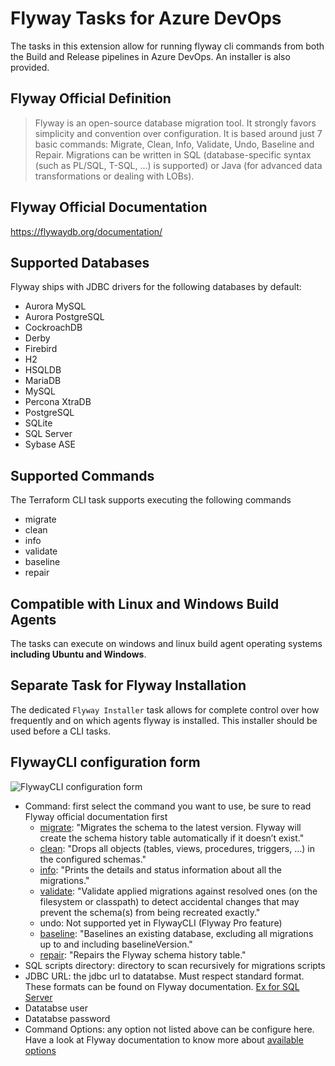 # Flyway Tasks for Azure DevOps

The tasks in this extension allow for running flyway cli commands from both the Build and Release pipelines in Azure DevOps.
An installer is also provided. 

## Flyway Official Definition
> Flyway is an open-source database migration tool. It strongly favors simplicity and convention over configuration.
> It is based around just 7 basic commands: Migrate, Clean, Info, Validate, Undo, Baseline and Repair.
> Migrations can be written in SQL (database-specific syntax (such as PL/SQL, T-SQL, ...) is supported) or Java (for advanced data transformations or dealing with LOBs).

## Flyway Official Documentation

https://flywaydb.org/documentation/

## Supported Databases

Flyway ships with JDBC drivers for the following databases by default:

- Aurora MySQL
- Aurora PostgreSQL
- CockroachDB
- Derby
- Firebird
- H2
- HSQLDB
- MariaDB
- MySQL
- Percona XtraDB
- PostgreSQL
- SQLite
- SQL Server
- Sybase ASE

## Supported Commands

The Terraform CLI task supports executing the following commands

- migrate
- clean
- info
- validate
- baseline
- repair

## Compatible with Linux and Windows Build Agents

The tasks can execute on windows and linux build agent operating systems **including Ubuntu and Windows**.

## Separate Task for Flyway Installation

The dedicated `Flyway Installer` task allows for complete control over how frequently and on which agents flyway is installed.
This installer should be used before a CLI tasks.

## FlywayCLI configuration form

![FlywayCLI configuration form](https://raw.githubusercontent.com/mfilotto/azure-pipelines-tasks-flyway/master/screenshots/flyway-cli-taks-form.png)

- Command: first select the command you want to use, be sure to read Flyway official documentation first
  - [migrate](https://flywaydb.org/documentation/commandline/migrate): "Migrates the schema to the latest version. Flyway will create the schema history table automatically if it doesn’t exist."
  - [clean](https://flywaydb.org/documentation/commandline/clean): "Drops all objects (tables, views, procedures, triggers, …) in the configured schemas."
  - [info](https://flywaydb.org/documentation/commandline/info): "Prints the details and status information about all the migrations."
  - [validate](https://flywaydb.org/documentation/commandline/validate): "Validate applied migrations against resolved ones (on the filesystem or classpath) to detect accidental changes that may prevent the schema(s) from being recreated exactly."
  - undo: Not supported yet in FlywayCLI (Flyway Pro feature)
  - [baseline](https://flywaydb.org/documentation/commandline/baseline): "Baselines an existing database, excluding all migrations up to and including baselineVersion."
  - [repair](https://flywaydb.org/documentation/commandline/repair): "Repairs the Flyway schema history table."
- SQL scripts directory: directory to scan recursively for migrations scripts
- JDBC URL: the jdbc url to datatabse. Must respect standard format. These formats can be found on Flyway documentation. [Ex for SQL Server](https://flywaydb.org/documentation/database/sqlserver)
- Datatabse user
- Datatabse password
- Command Options: any option not listed above can be configure here. Have a look at Flyway documentation to know more about [available options](https://flywaydb.org/documentation/commandline/migrate#options)